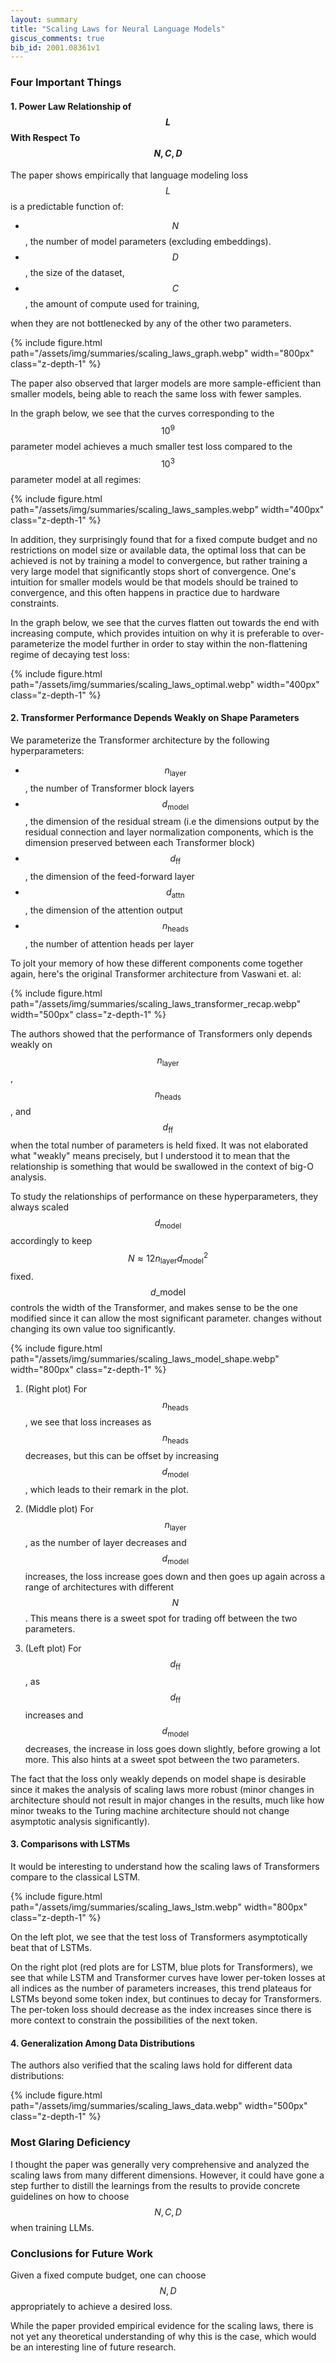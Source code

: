 ```yaml
---
layout: summary
title: "Scaling Laws for Neural Language Models"
giscus_comments: true
bib_id: 2001.08361v1
---
```


### Four Important Things

#### 1. Power Law Relationship of $$L$$ With Respect To $$N, C, D$$

The paper shows empirically that language modeling loss $$L$$ is a predictable function of:

- $$N$$, the number of model parameters (excluding embeddings).
- $$D$$, the size of the dataset,
- $$C$$, the amount of compute used for training,

when they are not bottlenecked by any of the other two parameters.

{% include figure.html
    path="/assets/img/summaries/scaling_laws_graph.webp"
    width="800px"
    class="z-depth-1"
%}

The paper also observed that larger models are more sample-efficient than smaller models,
being able to reach the same loss with fewer samples.

In the graph below, we see that the curves corresponding to the $$10^9$$
parameter model achieves a much smaller test loss compared to the $$10^3$$ parameter model
at all regimes:

{% include figure.html
    path="/assets/img/summaries/scaling_laws_samples.webp"
    width="400px"
    class="z-depth-1"
%}

In addition, they surprisingly found that for a fixed compute budget and no
restrictions on model size or available data, the optimal loss that can be
achieved is not by training a model to convergence, but rather training a very
large model that significantly stops short of convergence. One's intuition
for smaller models would be that models should be trained to convergence,
and this often happens in practice due to hardware constraints.

In the graph below, we see that the curves flatten out towards the end with
increasing compute, which provides intuition on why it is preferable to
over-parameterize the model further in order to stay within the non-flattening
regime of decaying test loss:

{% include figure.html
    path="/assets/img/summaries/scaling_laws_optimal.webp"
    width="400px"
    class="z-depth-1"
%}

#### 2. Transformer Performance Depends Weakly on Shape Parameters

We parameterize the Transformer architecture by the following hyperparameters:

- $$n_{\textrm{layer}}$$, the number of Transformer block layers
- $$d_{\textrm{model}}$$, the dimension of the residual stream (i.e the dimensions output
  by the residual connection and layer normalization components, which is the dimension preserved
  between each Transformer block)
- $$d_{\textrm{ff}}$$, the dimension of the feed-forward layer
- $$d_{\textrm{attn}}$$, the dimension of the attention output
- $$n_{\textrm{heads}}$$, the number of attention heads per layer

To jolt your memory of how these different components come together again,
here's the original Transformer architecture from Vaswani et. al:

{% include figure.html
    path="/assets/img/summaries/scaling_laws_transformer_recap.webp"
    width="500px"
    class="z-depth-1"
%}

The authors showed that the performance of Transformers only depends weakly
on $$n_{\textrm{layer}}$$, $$n_{\textrm{heads}}$$, and $$d_{\textrm{ff}}$$
when the total number of parameters is held fixed. It was not elaborated
what "weakly" means precisely, but I understood it to mean that the relationship
is something that would be swallowed in the context of big-O analysis.

To study the relationships of performance on these hyperparameters,
they always scaled
$$d_{\mathrm{model}}$$ accordingly to keep $$N \approx 12 n_{\mathrm{layer}}
d_{\mathrm{model}}^2 $$ fixed.
$$d\_{\mathrm{model}}$$ controls the width of the Transformer, and makes
sense to be the one modified since it can allow the most significant parameter.
changes without changing its own value too significantly.

{% include figure.html
    path="/assets/img/summaries/scaling_laws_model_shape.webp"
    width="800px"
    class="z-depth-1"
%}

1. (Right plot) For $$n_{\mathrm{heads}}$$, we see that loss increases as
   $$n_{\mathrm{heads}}$$ decreases, but this can be offset by increasing
   $$d_{\mathrm{model}}$$, which leads to their remark in the plot.

2. (Middle plot) For $$n_{\mathrm{layer}}$$, as the number of layer decreases
   and $$d_{\mathrm{model}}$$ increases, the loss increase goes down and then
   goes up again across a range of architectures with different $$N$$.
   This means there is a sweet spot for trading off between the two parameters.

3. (Left plot) For $$d_{\mathrm{ff}}$$, as $$d_{\mathrm{ff}}$$ increases
   and $$d_{\mathrm{model}}$$ decreases, the increase in loss goes down
   slightly, before growing a lot more. This also hints at a sweet
   spot between the two parameters.

The fact that the loss only weakly depends on model shape is desirable since it
makes the analysis of scaling laws more robust (minor changes in architecture should
not result in major changes in the results, much like how minor tweaks to the Turing
machine architecture should not change asymptotic analysis significantly).

#### 3. Comparisons with LSTMs

It would be interesting to understand how the scaling laws of Transformers compare to the classical LSTM.

{% include figure.html
    path="/assets/img/summaries/scaling_laws_lstm.webp"
    width="800px"
    class="z-depth-1"
%}

On the left plot, we see that the test loss of Transformers asymptotically beat
that of LSTMs.

On the right plot (red plots are for LSTM, blue plots for Transformers), we see that
while LSTM and Transformer curves have lower per-token losses at all indices as the number of parameters
increases, this trend plateaus for LSTMs beyond some token index, but continues to decay
for Transformers. The per-token loss should decrease as the index increases since there is more
context to constrain the possibilities of the next token.

#### 4. Generalization Among Data Distributions

The authors also verified that the scaling laws hold
for different data distributions:

{% include figure.html
    path="/assets/img/summaries/scaling_laws_data.webp"
    width="500px"
    class="z-depth-1"
%}

### Most Glaring Deficiency

I thought the paper was generally very comprehensive and analyzed the scaling
laws from many different dimensions. However, it could have gone a step further
to distill the learnings from the results to provide concrete guidelines on
how to choose $$N, C, D$$ when training LLMs.

### Conclusions for Future Work

Given a fixed compute budget, one can choose $$N, D$$ appropriately to achieve a desired loss.

While the paper provided empirical evidence for the scaling laws, there is not
yet any theoretical understanding of why this is the case, which would be an interesting
line of future research.
